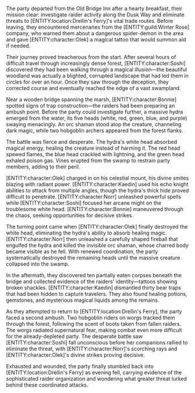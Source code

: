 <p>The party departed from the Old Bridge Inn after a hearty breakfast, their mission clear: investigate raider activity along the Dusk Way and eliminate threats to [ENTITY:location:Drellin's Ferry]'s vital trade routes. Before leaving, they encountered mercenaries from the [ENTITY:guild:Winter Rose] company, who warned them about a dangerous spider-demon in the area and gave [ENTITY:character:Olek] a magical tattoo that would summon aid if needed.</p>
<p>Their journey proved treacherous from the start. After several hours of difficult travel through increasingly dense forest, [ENTITY:character:Soshi] discovered they had been walking through a magical illusion&mdash;the beautiful woodland was actually a blighted, corrupted landscape that had led them in circles for over an hour. Once they saw through the deception, they corrected course and eventually reached the edge of a vast swampland.</p>
<p>Near a wooden bridge spanning the marsh, [ENTITY:character:Bonnie] spotted signs of trap construction&mdash;the raiders had been preparing an ambush point. Before the party could investigate further, a massive hydra emerged from the water, its five heads (white, red, green, blue, and purple) swaying menacingly. An orc shaman stood atop the creature, channeling dark magic, while two hobgoblin archers appeared from the forest flanks.</p>
<p>The battle was fierce and desperate. The hydra's white head absorbed magical energy, healing the creature instead of harming it. The red head spewed flames, the blue head crackled with lightning, and the green head exhaled poison gas. Vines erupted from the swamp to restrain party members, adding to their peril.</p>
<p>[ENTITY:character:Olek] charged in on his celestial mount, his divine smites blazing with radiant power. [ENTITY:character:Kaedin] used his echo knight abilities to attack from multiple angles, though the hydra's thick hide proved difficult to penetrate. [ENTITY:character:Norr] unleashed powerful spells while [ENTITY:character:Soshi] focused her arcane might on the troublesome white head. [ENTITY:character:Bonnie] maneuvered through the chaos, seeking opportunities for decisive strikes.</p>
<p>The turning point came when [ENTITY:character:Olek] finally destroyed the white head, eliminating the hydra's ability to absorb healing magic. [ENTITY:character:Norr] then unleashed a carefully shaped fireball that engulfed the hydra and killed the invisible orc shaman, whose charred body became visible as he fell. With renewed coordination, the party systematically destroyed the remaining heads until the massive creature collapsed into the swamp.</p>
<p>In the aftermath, they discovered ten partially eaten corpses beneath the bridge and collected evidence of the raiders' identity&mdash;tattoos showing broken shackles. [ENTITY:character:Kaedin] dismantled thirty bear traps that had been hidden to capture travelers. They also found healing potions, gemstones, and mysterious magical liquids among the remains.</p>
<p>As they attempted to return to [ENTITY:location:Drellin's Ferry], the party faced a second ambush. Two hobgoblin riders on worgs tracked them through the forest, following the scent of boots taken from fallen raiders. The worgs radiated supernatural fear, making combat even more difficult for the already-depleted party. The desperate battle saw [ENTITY:character:Soshi] fall unconscious before her companions rallied to eliminate the threat, with [ENTITY:character:Norr]'s scorching rays and [ENTITY:character:Olek]'s divine strikes proving decisive.</p>
<p>Exhausted and wounded, the party finally stumbled back into [ENTITY:location:Drellin's Ferry] as evening fell, carrying evidence of the sophisticated raider organization and wondering what greater threat lurked behind these coordinated attacks.</p>
